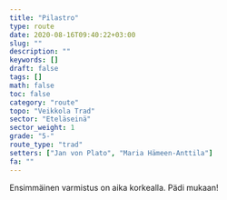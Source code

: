 ```yaml
---
title: "Pilastro"
type: route
date: 2020-08-16T09:40:22+03:00
slug: ""
description: ""
keywords: []
draft: false
tags: []
math: false
toc: false
category: "route"
topo: "Veikkola Trad"
sector: "Eteläseinä"
sector_weight: 1
grade: "5-"
route_type: "trad"
setters: ["Jan von Plato", "Maria Hämeen-Anttila"]
fa: ""
---
```


Ensimmäinen varmistus on aika korkealla. Pädi mukaan!
